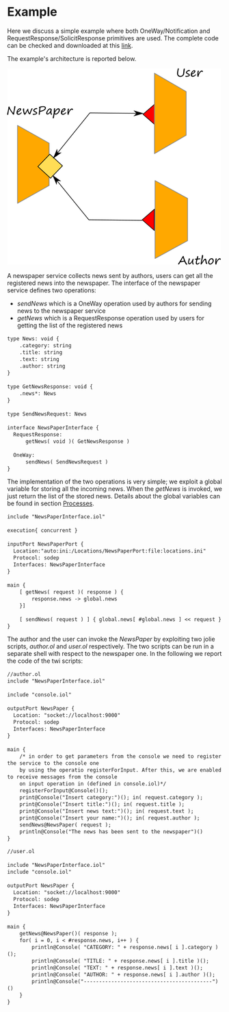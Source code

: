 # Example

Here we discuss a simple example where both OneWay/Notification and RequestResponse/SolicitResponse primitives are used. The complete code can be checked and downloaded at this [link](https://github.com/jolie/examples/tree/master/02_basics/1_ports/newspaper).

The example's architecture is reported below.

![](../../.gitbook/assets/newspaper.png)

A newspaper service collects news sent by authors, users can get all the registered news into the newspaper. The interface of the newspaper service defines two operations:

* _sendNews_ which is a OneWay operation used by authors for sending news to the newspaper service
* _getNews_ which is a RequestResponse operation used by users for getting the list of the registered news

```text
type News: void {
    .category: string
    .title: string
    .text: string
    .author: string
}

type GetNewsResponse: void {
    .news*: News
}

type SendNewsRequest: News

interface NewsPaperInterface {
  RequestResponse:
      getNews( void )( GetNewsResponse )

  OneWay:
      sendNews( SendNewsRequest )
}
```

The implementation of the two operations is very simple; we exploit a global variable for storing all the incoming news. When the _getNews_ is invoked, we just return the list of the stored news. Details about the global variables can be found in section [Processes](../processes.md).

```text
include "NewsPaperInterface.iol"

execution{ concurrent }

inputPort NewsPaperPort {
  Location:"auto:ini:/Locations/NewsPaperPort:file:locations.ini"
  Protocol: sodep
  Interfaces: NewsPaperInterface
}

main {
    [ getNews( request )( response ) {
        response.news -> global.news
    }]

    [ sendNews( request ) ] { global.news[ #global.news ] << request }
}
```

The author and the user can invoke the _NewsPaper_ by exploiting two jolie scripts, _author.ol_ and _user.ol_ respectively. The two scripts can be run in a separate shell with respect to the newspaper one. In the following we report the code of the twi scripts:

```text
//author.ol
include "NewsPaperInterface.iol"

include "console.iol"

outputPort NewsPaper {
  Location: "socket://localhost:9000"
  Protocol: sodep
  Interfaces: NewsPaperInterface
}

main {
    /* in order to get parameters from the console we need to register the service to the console one
    by using the operatio registerForInput. After this, we are enabled to receive messages from the console
    on input operation in (defined in console.iol)*/
    registerForInput@Console()();
    print@Console("Insert category:")(); in( request.category );
    print@Console("Insert title:")(); in( request.title );
    print@Console("Insert news text:")(); in( request.text );
    print@Console("Insert your name:")(); in( request.author );
    sendNews@NewsPaper( request );
    println@Console("The news has been sent to the newspaper")()
}
```

```text
//user.ol

include "NewsPaperInterface.iol"
include "console.iol"

outputPort NewsPaper {
  Location: "socket://localhost:9000"
  Protocol: sodep
  Interfaces: NewsPaperInterface
}

main {
    getNews@NewsPaper()( response );
    for( i = 0, i < #response.news, i++ ) {
        println@Console( "CATEGORY: " + response.news[ i ].category )();
        println@Console( "TITLE: " + response.news[ i ].title )();
        println@Console( "TEXT: " + response.news[ i ].text )();
        println@Console( "AUTHOR: " + response.news[ i ].author )();
        println@Console("------------------------------------------")()
    }
}
```

